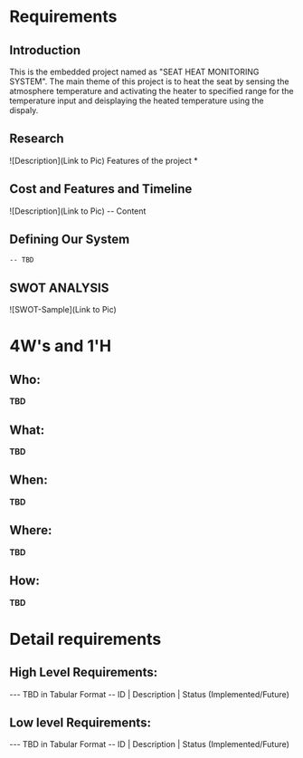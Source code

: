 # Requirements
## Introduction
 This is the embedded project named as "SEAT HEAT MONITORING SYSTEM". The main theme of this project is to heat the seat by sensing the atmosphere temperature and activating the heater to specified range for the temperature input and deisplaying the heated temperature using the dispaly.

## Research
![Description](Link to Pic)
Features of the project
*
## Cost and Features and Timeline
![Description](Link to Pic)
-- Content 
## Defining Our System
    -- TBD
## SWOT ANALYSIS
![SWOT-Sample](Link to Pic)

# 4W&#39;s and 1&#39;H

## Who:

**TBD**

## What:

**TBD**

## When:

**TBD**

## Where:

**TBD**

## How:

**TBD**

# Detail requirements
## High Level Requirements:
--- TBD in Tabular Format 
-- ID | Description | Status (Implemented/Future)


##  Low level Requirements:
--- TBD in Tabular Format 
-- ID | Description | Status (Implemented/Future)
